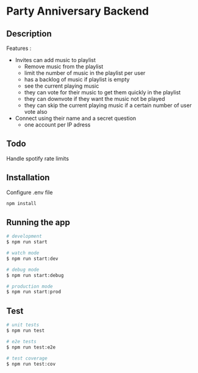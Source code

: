 # Party Anniversary Backend
## Description

Features :
* Invites can add music to playlist
  * Remove music from the playlist
  * limit the number of music in the playlist per user
  * has a backlog of music if playlist is empty
  * see the current playing music
  * they can vote for their music to get them quickly in the playlist
  * they can downvote if they want the music not be played
  * they can skip the current playing music if a certain number of user vote also
* Connect using their name and a secret question
  * one account per IP adress

## Todo
  Handle spotify rate limits

## Installation

Configure .env file

```bash
npm install
```

## Running the app

```bash
# development
$ npm run start

# watch mode
$ npm run start:dev

# debug mode
$ npm run start:debug

# production mode
$ npm run start:prod
```

## Test

```bash
# unit tests
$ npm run test

# e2e tests
$ npm run test:e2e

# test coverage
$ npm run test:cov
```